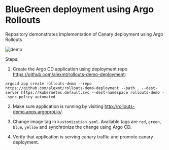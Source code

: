 # BlueGreen deployment using Argo Rollouts

Repository demonstrates implementation of Canary deployment using Argo Rollouts

![demo](./demo.png)

Steps:

1. Create the Argo CD application using deployment repo https://github.com/alexmt/rollouts-demo-deployment: 

```
argocd app create rollouts-demo --repo https://github.com/alexmt/rollouts-demo-deployment --path . --dest-server https://kubernetes.default.svc --dest-namespace rollouts-demo --sync-policy automated
```

2. Make sure application is running by visiting http://rollouts-demo.apps.argoproj.io/.

3. Change image tag in `kustomization.yaml`. Available tags are `red`, `green`, `blue`, `yellow` and synchronize the change using Argo CD.

4. Verify that application is serving canary traffic and promote canary deployment.
